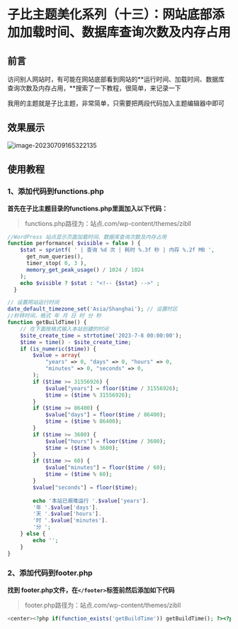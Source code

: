 # 子比主题美化系列（十三）：网站底部添加加载时间、数据库查询次数及内存占用

## 前言

访问别人网站时，有可能在网站底部看到网站的**运行时间、加载时间、数据库查询次数及内存占用，**搜索了一下教程，很简单，来记录一下

我用的主题就是子比主题，非常简单，只需要把两段代码加入主题编辑器中即可

## 效果展示

![image-20230709165322135](https://lskypro-1309218011.cos.ap-shanghai.myqcloud.com/2023/07/09/64aa7582ce1a9.png)

## 使用教程

### 1、添加代码到functions.php

**首先在子比主题目录的functions.php里面加入以下代码：**

> functions.php路径为：站点.com/wp-content/themes/zibll

```php
//WordPress 站点显示页面加载时间、数据库查询次数及内存占用
function performance( $visible = false ) {
    $stat = sprintf( ' | 查询 %d 次 | 耗时 %.3f 秒 | 内存 %.2f MB ',
      get_num_queries(),
      timer_stop( 0, 3 ),
      memory_get_peak_usage() / 1024 / 1024
    );
    echo $visible ? $stat : "<!-- {$stat} -->" ;
  }

// 设置网站运行时间
date_default_timezone_set('Asia/Shanghai'); // 设置时区
//秒转时间，格式 年 月 日 时 分 秒
function getBuildTime() {
    // 在下面按格式输入本站创建的时间
    $site_create_time = strtotime('2023-7-8 00:00:00');
    $time = time() - $site_create_time;
    if (is_numeric($time)) {
        $value = array(
            "years" => 0, "days" => 0, "hours" => 0,
            "minutes" => 0, "seconds" => 0,
        );
        if ($time >= 31556926) {
            $value["years"] = floor($time / 31556926);
            $time = ($time % 31556926);
        }
        if ($time >= 86400) {
            $value["days"] = floor($time / 86400);
            $time = ($time % 86400);
        }
        if ($time >= 3600) {
            $value["hours"] = floor($time / 3600);
            $time = ($time % 3600);
        }
        if ($time >= 60) {
            $value["minutes"] = floor($time / 60);
            $time = ($time % 60);
        }
        $value["seconds"] = floor($time);
 
        echo '本站已艰难运行 '.$value['years'].
        '年 '.$value['days'].
        '天 '.$value['hours'].
        '时 '.$value['minutes'].
        '分 ';
    } else {
        echo '';
    }
}
```

### 2、添加代码到footer.php

**找到 footer.php文件，在`</footer>`标签前然后添加如下代码**

> footer.php路径为：站点.com/wp-content/themes/zibll

```php
<center><?php if(function_exists('getBuildTime')) getBuildTime(); ?><?php if(function_exists('performance')) performance(true) ;?></center>
```